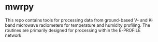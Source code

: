 # mwrpy

This repo contains tools for processing data from ground-based V- and K-band microwave radiometers for temperature and humidity profiling. The routines are primarily designed for processing within the E-PROFILE network
